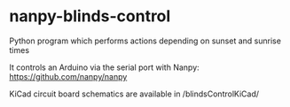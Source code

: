 # nanpy-blinds-control
Python program which performs actions depending on sunset and sunrise times

It controls an Arduino via the serial port with Nanpy: https://github.com/nanpy/nanpy

KiCad circuit board schematics are available in /blindsControlKiCad/
